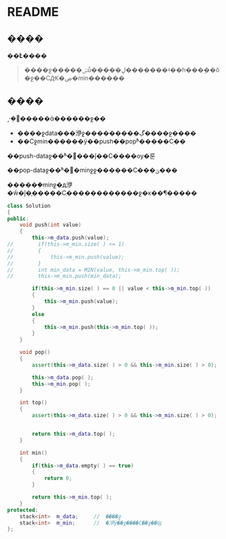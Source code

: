 # README

## ����

**��Ŀ����**

> ����ջ�����ݽṹ�����ڸ�������ʵ��һ���ܹ��õ�ջ��СԪ�ص�min������

## ����

˼·�ܼ򵥣�����ά������ջ��

* ����ջdata���洢ջ���������ڳ����ջ����
* ��Сջmin������ÿ��push��popʱ�����Сֵ��

��push-dataջ��ʱ�򣬽���ǰ��С����ѹ�룬

��pop-dataջ��ʱ�򣬽�minջջ������С���ݵ���

������֤minջ�д洢�ŵ�ǰ�ֳ�����Сֵ������������ջ�ĸ��¶�����

```cpp
class Solution
{
public:
    void push(int value)
    {
        this->m_data.push(value);
//        if(this->m_min.size( ) <= 1)
//        {
//            this->m_min.push(value);
//        }
//        int min_data = MIN(value, this->m_min.top( ));
//        this->m_min.push(min_data);

        if(this->m_min.size( ) == 0 || value < this->m_min.top( ))
        {
            this->m_min.push(value);
        }
        else
        {
            this->m_min.push(this->m_min.top( ));
        }
    }

    void pop()
    {
        assert(this->m_data.size( ) > 0 && this->m_min.size( ) > 0);

        this->m_data.pop( );
        this->m_min.pop( );
    }

    int top()
    {
        assert(this->m_data.size( ) > 0 && this->m_min.size( ) > 0);


        return this->m_data.top( );
    }

    int min()
    {
        if(this->m_data.empty( ) == true)
        {
            return 0;
        }

        return this->m_min.top( );
    }
protected:
    stack<int>  m_data;     //  ����ջ
    stack<int>  m_min;      //  �洢ÿ��ջ����Сֵ��ջ��Ϣ
};
```

